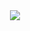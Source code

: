 <div align="center">

<img src="https://disi-api.bennynguyen.dev/largecard/927171066068090940?&bg1=0F0000&bg2=000D01&activity=true&mood=true&aboutMe=%E3%80%8C%E3%81%93%E3%82%93%E3%81%AA%E5%A0%B4%E6%89%80%E3%81%A7%E8%AB%A6%E3%82%81%E3%82%8B%E3%82%8F%E3%81%91%E3%81%AB%E3%81%AF%E3%81%84%E3%81%8B%E3%81%AA%E3%81%84%EF%BC%81%E3%80%8D%0AKonna%20basho%20de%20akirameru%20wake%20ni%20wa%20ikanai!&pronouns=Ryugen-%E3%82%AA%E3%82%BF%E3%82%AF&bannerColor=000000&discordLabel=true"/>

</div>
